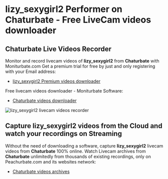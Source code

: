 # lizy_sexygirl2 Performer on Chaturbate - Free LiveCam videos downloader

## Chaturbate Live Videos Recorder

Monitor and record livecam videos of **lizy_sexygirl2** from **Chaturbate** with Moniturbate.com
Get a premium trial for free by just and only registering with your Email address:
* [lizy_sexygirl2 Premium videos downloader](https://moniturbate.com/request-demo-licence-key.html)

Free livecam videos downloader - Moniturbate Software:
* [Chaturbate videos downloader](https://moniturbate.com/moniturbate-download-software.html)

![lizy_sexygirl2 livecam videos recorder](https://peachurnet.com/templates/moniturbate-software.png)


## Capture lizy_sexygirl2 videos from the Cloud and watch your recordings on Streaming

Without the need of downloading a software, capture **lizy_sexygirl2** livecam videos from **Chaturbate** 100% online.
Watch Livecam archives from **Chaturbate** unlimitedly from thousands of existing recordings, only on Peachurbate.com and its websites network:
* [Chaturbate videos archives](https://peachurnet.com/)